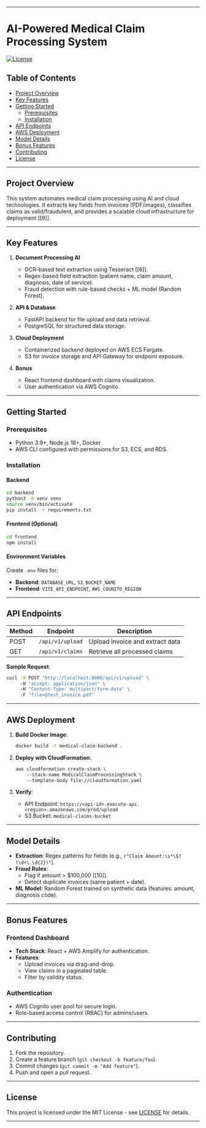 
---

# AI-Powered Medical Claim Processing System  
[![License](https://img.shields.io/badge/license-MIT-blue)](LICENSE)  

## Table of Contents  
- [Project Overview](#project-overview)  
- [Key Features](#key-features)  
- [Getting Started](#getting-started)  
  - [Prerequisites](#prerequisites)  
  - [Installation](#installation)  
- [API Endpoints](#api-endpoints)  
- [AWS Deployment](#aws-deployment)  
- [Model Details](#model-details)  
- [Bonus Features](#bonus-features)  
- [Contributing](#contributing)  
- [License](#license)  

---

## Project Overview  
This system automates medical claim processing using AI and cloud technologies. It extracts key fields from invoices (PDF/images), classifies claims as valid/fraudulent, and provides a scalable cloud infrastructure for deployment [[9]].  

---

## Key Features  
1. **Document Processing AI**  
   - OCR-based text extraction using Tesseract [[6]].  
   - Regex-based field extraction (patient name, claim amount, diagnosis, date of service).  
   - Fraud detection with rule-based checks + ML model (Random Forest).  

2. **API & Database**  
   - FastAPI backend for file upload and data retrieval.  
   - PostgreSQL for structured data storage.  

3. **Cloud Deployment**  
   - Containerized backend deployed on AWS ECS Fargate.  
   - S3 for invoice storage and API Gateway for endpoint exposure.  

4. **Bonus**  
   - React frontend dashboard with claims visualization.  
   - User authentication via AWS Cognito.  

---

## Getting Started  
### Prerequisites  
- Python 3.9+, Node.js 18+, Docker  
- AWS CLI configured with permissions for S3, ECS, and RDS.  

### Installation  
#### Backend  
```bash  
cd backend  
python3 -m venv venv  
source venv/bin/activate  
pip install -r requirements.txt  
```  

#### Frontend (Optional)  
```bash  
cd frontend  
npm install  
```  

#### Environment Variables  
Create `.env` files for:  
- **Backend**: `DATABASE_URL`, `S3_BUCKET_NAME`  
- **Frontend**: `VITE_API_ENDPOINT`, `AWS_COGNITO_REGION`  

---

## API Endpoints  
| Method | Endpoint          | Description                          |  
|--------|-------------------|--------------------------------------|  
| POST   | `/api/v1/upload`  | Upload invoice and extract data      |  
| GET    | `/api/v1/claims`  | Retrieve all processed claims        |  

**Sample Request**:  
```bash  
curl -X POST "http://localhost:8000/api/v1/upload" \  
     -H "accept: application/json" \  
     -H "Content-Type: multipart/form-data" \  
     -F "file=@test_invoice.pdf"  
```  

---

## AWS Deployment  
1. **Build Docker Image**:  
   ```bash  
   docker build -t medical-claim-backend .  
   ```  

2. **Deploy with CloudFormation**:  
   ```bash  
   aws cloudformation create-stack \  
       --stack-name MedicalClaimProcessingStack \  
       --template-body file://cloudformation.yaml  
   ```  

3. **Verify**:  
   - API Endpoint: `https://<api-id>.execute-api.<region>.amazonaws.com/prod/upload`  
   - S3 Bucket: `medical-claims-bucket`  

---

## Model Details  
- **Extraction**: Regex patterns for fields (e.g., `r"Claim Amount:\s*\$?(\d+\.\d{2})"`).  
- **Fraud Rules**:  
  - Flag if amount > $100,000 [[10]].  
  - Detect duplicate invoices (same patient + date).  
- **ML Model**: Random Forest trained on synthetic data (features: amount, diagnosis code).  

---

## Bonus Features  
### Frontend Dashboard  
- **Tech Stack**: React + AWS Amplify for authentication.  
- **Features**:  
  - Upload invoices via drag-and-drop.  
  - View claims in a paginated table.  
  - Filter by validity status.  

### Authentication  
- AWS Cognito user pool for secure login.  
- Role-based access control (RBAC) for admins/users.  

---

## Contributing  
1. Fork the repository.  
2. Create a feature branch (`git checkout -b feature/foo`).  
3. Commit changes (`git commit -m "Add feature"`).  
4. Push and open a pull request.  

---

## License  
This project is licensed under the MIT License - see [LICENSE](LICENSE) for details.  

---

